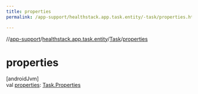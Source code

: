 ```yaml
---
title: properties
permalink: /app-support/healthstack.app.task.entity/-task/properties.html

---
```

//[app-support](../../../index.html)/[healthstack.app.task.entity](../index.html)/[Task](index.html)/[properties](properties.html)



# properties



[androidJvm]\
val [properties](properties.html): [Task.Properties](-properties/index.html)




